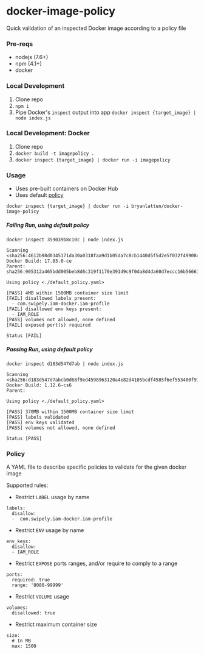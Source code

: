 # docker-image-policy
Quick validation of an inspected Docker image according to a policy file

### Pre-reqs
- nodejs (7.6+)
- npm (4.1+)
- docker

### Local Development

1. Clone repo
1. `npm i`
1. Pipe Docker's `inspect` output into app
```docker inspect {target_image} | node index.js```

### Local Development: Docker

1. Clone repo
1. `docker build -t imagepolicy .`
1. ```docker inspect {target_image} | docker run -i imagepolicy```

### Usage

- Uses pre-built containers on Docker Hub
- Uses default [policy](https://github.com/bryanlatten/docker-image-policy/blob/master/default_policy.yaml)


```docker inspect {target_image} | docker run -i bryanlatten/docker-image-policy```


##### Failing Run, using default policy
```
docker inspect 359039b8c10c | node index.js

Scanning <sha256:4612b98d0345171da30a0318faa9d1b05da7c8cb1440d5f5d2e5f032f49908c0>
Docker Build: 17.03.0-ce
Parent: sha256:905312a465bdd005beb8d6c319f1170e391d9c9f0da8d4da60d7eccc16b56661

Using policy <./default_policy.yaml>

[PASS] 4MB within 1500MB container size limit
[FAIL] disallowed labels present:
  - com.swipely.iam-docker.iam-profile
[FAIL] disallowed env keys present:
  - IAM_ROLE
[PASS] volumes not allowed, none defined
[FAIL] exposed port(s) required

Status [FAIL]
```

##### Passing Run, using default policy
```
docker inspect d183d547d7ab | node index.js

Scanning <sha256:d183d547d7abcb0d68f9ed4598963120a4e82d4105bcdf4585f6ef553400f913>
Docker Build: 1.12.6-cs6
Parent:

Using policy <./default_policy.yaml>

[PASS] 370MB within 1500MB container size limit
[PASS] labels validated
[PASS] env keys validated
[PASS] volumes not allowed, none defined

Status [PASS]
```

### Policy

A YAML file to describe specific policies to validate for the given docker image

Supported rules:
- Restrict `LABEL` usage by name
```
labels:
  disallow:
  -  com.swipely.iam-docker.iam-profile
```
- Restrict `ENV` usage by name
```
env_keys:
  disallow:
  - IAM_ROLE
```
- Restrict `EXPOSE` ports ranges, and/or require to comply to a range
```
ports:
  required: true
  range: '8080-99999'
```

- Restrict `VOLUME` usage
```
volumes:
  disallowed: true
```

- Restrict maximum container size
```
size:
  # In MB
  max: 1500
```
